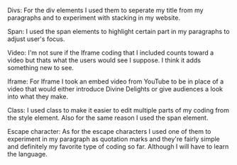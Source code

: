Divs: 
For the div elements I used them to seperate my title from my paragraphs and to experiment with stacking in my website. 

Span:
I used the span elements to highlight certain part in my paragraphs to adjust user's focus. 

Video: 
I'm not sure if the Iframe coding that I included counts toward a video but thats what the users would see I suppose. I think it adds something new to see. 

Iframe: 
For Iframe I took an embed video from YouTube to be in place of a video that would either introduce Divine Delights or give audiences a look into what they make.

Class: 
I used class to make it easier to edit multiple parts of my coding from the style element. Also for the same reason I used the span element. 

Escape character: 
As for the escape characters I used one of them to experiment in my paragraph as quotation marks and they're fairly simple and definitely my favorite type of coding so far. Although I will have to learn the language. 